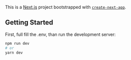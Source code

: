 This is a [Next.js](https://nextjs.org/) project bootstrapped with [`create-next-app`](https://github.com/vercel/next.js/tree/canary/packages/create-next-app).

## Getting Started

First, full fill the .env, than run the development server:

```bash
npm run dev
# or
yarn dev
```
